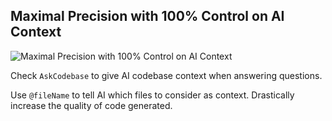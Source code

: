 ## Maximal Precision with 100% Control on AI Context 

<img src="https://github.com/Personabo-Technologies/easycode-public/blob/main/walkthroughs/chat_with_files.gif?raw=true" alt="Maximal Precision with 100% Control on AI Context">

Check `AskCodebase` to give AI codebase context when answering questions. 

Use `@fileName` to tell AI which files to consider as context. Drastically increase the quality of code generated. 